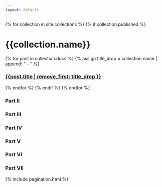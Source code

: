 ```yaml
---
layout: default
---
```


<div class="wrapper">
{% for collection in site.collections %}
{% if collection.published %}
<h1>{{collection.name}}</h1>
{% for post in collection.docs %}
  {% assign title_drop = collection.name | append: " – " %}
  <h3><a href="{{post.url | prepend: site.baseurl}}">{{post.title | remove_first: title_drop }}</a></h3>
{% endfor %}
{% endif %}
{% endfor %}
  <h3>Part II</h3>
  <h3>Part III</h3>
  <h3>Part IV</h3>
  <h3>Part V</h3>
  <h3>Part VI</h3>
  <h3>Part VII</h3>

  {% include pagination.html %}
</div>
